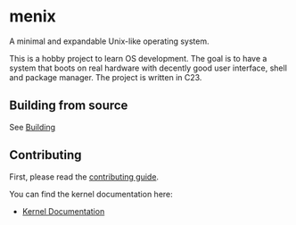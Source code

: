 # menix

A minimal and expandable Unix-like operating system.

This is a hobby project to learn OS development.
The goal is to have a system that boots on real hardware with decently good
user interface, shell and package manager.
The project is written in C23.

## Building from source
See [Building](doc/building.md)

## Contributing
First, please read the [contributing guide](doc/contributing.md).

You can find the kernel documentation here:
- [Kernel Documentation](doc/kernel/readme.md)
